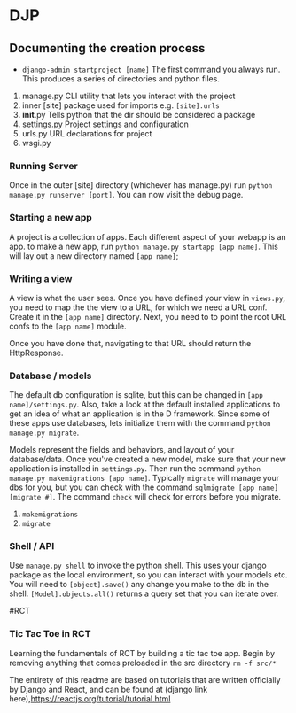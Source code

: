 # DJP
## Documenting the creation process

- `django-admin startproject [name]`
The first command you always run. This produces a series of directories and python files.
1. manage.py
CLI utility that lets you interact with the project
2. inner [site]
package used for imports e.g. `[site].urls`
3. __init__.py
Tells python that the dir should be considered a package
4. settings.py
Project settings and configuration
5. urls.py
URL declarations for project
6. wsgi.py

### Running Server
Once in the outer [site] directory (whichever has manage.py) run `python manage.py runserver [port]`. You can now visit the debug page.

### Starting a new app
A project is a collection of apps. Each different aspect of your webapp is an app. to make a new app, run `python manage.py startapp [app name]`. This will lay out a new directory named `[app name]`;

### Writing a view
A view is what the user sees. Once you have defined your view in `views.py`, you need to map the the view to a URL, for which we need a URL conf. Create it in the `[app name]` directory. Next, you need to to point the root URL confs to the `[app name]` module.

Once you have done that, navigating to that URL should return the HttpResponse.

### Database / models
The default db configuration is sqlite, but this can be changed in `[app name]/settings.py`. Also, take a look at the default installed applications to get an idea of what an application is in the D framework. Since some of these apps use databases, lets initialize them with the command `python manage.py migrate`.

Models represent the fields and behaviors, and layout of your database/data. Once you've created a new model, make sure that your new application is installed in `settings.py`. Then run the command `python manage.py makemigrations [app name]`. Typically `migrate` will manage your dbs for you, but you can check with the command `sqlmigrate [app name] [migrate #]`. The command `check` will check for errors before you migrate.
1. `makemigrations`
2. `migrate`

### Shell / API
Use `manage.py shell` to invoke the python shell. This uses your django package as the local environment, so you can interact with your models etc. You will need to `[object].save()` any change you make to the db in the shell. `[Model].objects.all()` returns a query set that you can iterate over.

#RCT
### Tic Tac Toe in RCT
Learning the fundamentals of RCT by building a tic tac toe app. Begin by removing anything that comes preloaded in the src directory `rm -f src/*`


The entirety of this readme are based on tutorials that are written officially by Django and React, and can be found at (django link here),https://reactjs.org/tutorial/tutorial.html
